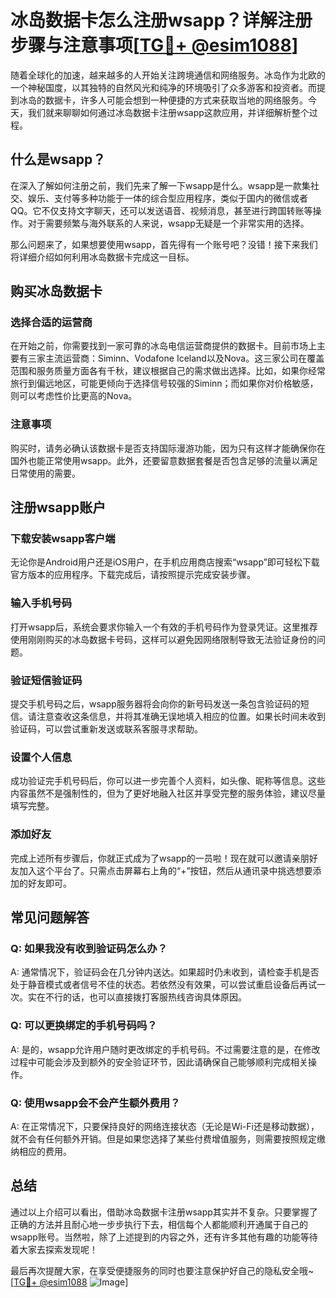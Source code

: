 # 冰岛数据卡怎么注册wsapp？详解注册步骤与注意事项[[TG💪+ @esim1088](https://t.me/s/esim1088)]

随着全球化的加速，越来越多的人开始关注跨境通信和网络服务。冰岛作为北欧的一个神秘国度，以其独特的自然风光和纯净的环境吸引了众多游客和投资者。而提到冰岛的数据卡，许多人可能会想到一种便捷的方式来获取当地的网络服务。今天，我们就来聊聊如何通过冰岛数据卡注册wsapp这款应用，并详细解析整个过程。

## 什么是wsapp？

在深入了解如何注册之前，我们先来了解一下wsapp是什么。wsapp是一款集社交、娱乐、支付等多种功能于一体的综合型应用程序，类似于国内的微信或者QQ。它不仅支持文字聊天，还可以发送语音、视频消息，甚至进行跨国转账等操作。对于需要频繁与海外联系的人来说，wsapp无疑是一个非常实用的选择。

那么问题来了，如果想要使用wsapp，首先得有一个账号吧？没错！接下来我们将详细介绍如何利用冰岛数据卡完成这一目标。

## 购买冰岛数据卡

### 选择合适的运营商
在开始之前，你需要找到一家可靠的冰岛电信运营商提供的数据卡。目前市场上主要有三家主流运营商：Siminn、Vodafone Iceland以及Nova。这三家公司在覆盖范围和服务质量方面各有千秋，建议根据自己的需求做出选择。比如，如果你经常旅行到偏远地区，可能更倾向于选择信号较强的Siminn；而如果你对价格敏感，则可以考虑性价比更高的Nova。

### 注意事项
购买时，请务必确认该数据卡是否支持国际漫游功能，因为只有这样才能确保你在国外也能正常使用wsapp。此外，还要留意数据套餐是否包含足够的流量以满足日常使用的需要。

## 注册wsapp账户

### 下载安装wsapp客户端
无论你是Android用户还是iOS用户，在手机应用商店搜索“wsapp”即可轻松下载官方版本的应用程序。下载完成后，请按照提示完成安装步骤。

### 输入手机号码
打开wsapp后，系统会要求你输入一个有效的手机号码作为登录凭证。这里推荐使用刚刚购买的冰岛数据卡号码，这样可以避免因网络限制导致无法验证身份的问题。

### 验证短信验证码
提交手机号码之后，wsapp服务器将会向你的新号码发送一条包含验证码的短信。请注意查收这条信息，并将其准确无误地填入相应的位置。如果长时间未收到验证码，可以尝试重新发送或联系客服寻求帮助。

### 设置个人信息
成功验证完手机号码后，你可以进一步完善个人资料，如头像、昵称等信息。这些内容虽然不是强制性的，但为了更好地融入社区并享受完整的服务体验，建议尽量填写完整。

### 添加好友
完成上述所有步骤后，你就正式成为了wsapp的一员啦！现在就可以邀请亲朋好友加入这个平台了。只需点击屏幕右上角的“+”按钮，然后从通讯录中挑选想要添加的好友即可。

## 常见问题解答

### Q: 如果我没有收到验证码怎么办？
A: 通常情况下，验证码会在几分钟内送达。如果超时仍未收到，请检查手机是否处于静音模式或者信号不佳的状态。若依然没有效果，可以尝试重启设备后再试一次。实在不行的话，也可以直接拨打客服热线咨询具体原因。

### Q: 可以更换绑定的手机号码吗？
A: 是的，wsapp允许用户随时更改绑定的手机号码。不过需要注意的是，在修改过程中可能会涉及到额外的安全验证环节，因此请确保自己能够顺利完成相关操作。

### Q: 使用wsapp会不会产生额外费用？
A: 在正常情况下，只要保持良好的网络连接状态（无论是Wi-Fi还是移动数据），就不会有任何额外开销。但是如果您选择了某些付费增值服务，则需要按照规定缴纳相应的费用。

## 总结

通过以上介绍可以看出，借助冰岛数据卡注册wsapp其实并不复杂。只要掌握了正确的方法并且耐心地一步步执行下去，相信每个人都能顺利开通属于自己的wsapp账号。当然啦，除了上述提到的内容之外，还有许多其他有趣的功能等待着大家去探索发现呢！

最后再次提醒大家，在享受便捷服务的同时也要注意保护好自己的隐私安全哦~ [[TG💪+ @esim1088](https://t.me/s/esim1088) ![Image](https://i.postimg.cc/4NQfJmqS/Snipaste-2025-05-13-00-14-12.png)]